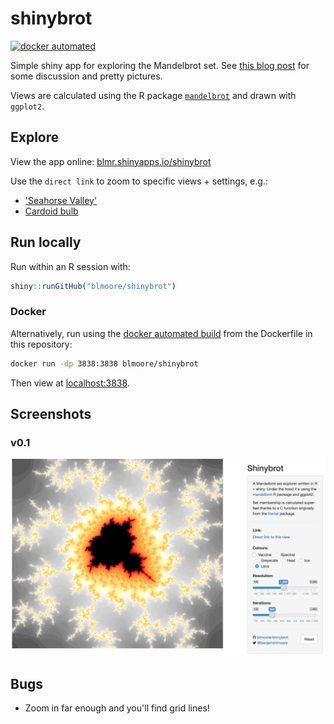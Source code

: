 # shinybrot
[![docker automated](https://img.shields.io/docker/automated/blmoore/shinybrot.svg)](https://hub.docker.com/r/blmoore/shinybrot/)

Simple shiny app for exploring the Mandelbrot set. See [this blog post](https://benjaminlmoore.wordpress.com/2017/06/27/the-mandelbrot-set-in-r/) for some discussion and pretty pictures.

Views are calculated using the R package [`mandelbrot`](https://github.com/blmoore/mandelbrot) and drawn with `ggplot2`.

## Explore

View the app online: [blmr.shinyapps.io/shinybrot](https://blmr.shinyapps.io/shinybrot/)

Use the `direct link` to zoom to specific views + settings, e.g.:

* ['Seahorse Valley'](https://blmr.shinyapps.io/shinybrot/?x=-0.78436438388539,-0.78436354957962&y=0.14199444381059,0.14199466062381&pal=5&res=700&iter=650)
* [Cardoid bulb](https://blmr.shinyapps.io/shinybrot/?x=-1.2937405038411,-1.2935898086106&y=0.085710440779261,0.085846441699619&pal=6&res=1000&iter=350)

## Run locally

Run within an R session with:

```r
shiny::runGitHub("blmoore/shinybrot")
```

### Docker

Alternatively, run using the [docker automated build](https://hub.docker.com/r/blmoore/shinybrot/) from the Dockerfile in this repository:

```sh
docker run -dp 3838:3838 blmoore/shinybrot
```

Then view at [localhost:3838](http://localhost:3838).

## Screenshots

### v0.1

![](shinybrot_screenshot.png)

## Bugs

* Zoom in far enough and you'll find grid lines!
